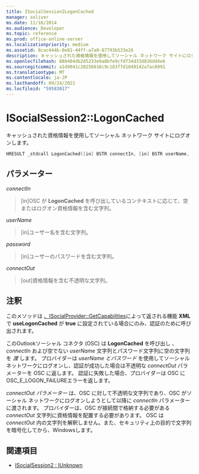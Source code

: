 ```yaml
---
title: ISocialSession2LogonCached
manager: soliver
ms.date: 11/16/2014
ms.audience: Developer
ms.topic: reference
ms.prod: office-online-server
ms.localizationpriority: medium
ms.assetid: 8cac444b-0e81-44ff-a7a0-87793b533e26
description: キャッシュされた資格情報を使用してソーシャル ネットワーク サイトにログオンします。
ms.openlocfilehash: 880484db2d5233e9a8bfe9cfd734d33d826dd4e6
ms.sourcegitcommit: a1d9041c20256616c9c183f7d1049142a7ac6991
ms.translationtype: MT
ms.contentlocale: ja-JP
ms.lasthandoff: 09/24/2021
ms.locfileid: "59583017"
---
```

# <a name="isocialsession2logoncached"></a>ISocialSession2::LogonCached

キャッシュされた資格情報を使用してソーシャル ネットワーク サイトにログオンします。
  
```cpp
HRESULT _stdcall LogonCached([in] BSTR connectIn, [in] BSTR userName, [in] BSTR password,  [out] BSTR connectOut);
```

## <a name="parameters"></a>パラメーター

_connectIn_
  
> [in]OSC が **LogonCached** を呼び出しているコンテキストに応じて、空またはログオン資格情報を含む文字列。
    
_userName_
  
> [in]ユーザー名を含む文字列。
    
_password_
  
> [in]ユーザーのパスワードを含む文字列。
    
_connectOut_
  
> [out]資格情報を含む不透明な文字列。
    
## <a name="remarks"></a>注釈

このメソッドは [、ISocialProvider::GetCapabilities](isocialprovider-getcapabilities.md)によって返される機能 **XML** で **useLogonCached** が **true** に設定されている場合にのみ、認証のために呼び出されます。
  
このOutlookソーシャル コネクタ (OSC) は **LogonCached** を呼び出し _、connectIn_ および空でない _userName_ 文字列とパスワード文字列に空の文字列を _渡_ します。 プロバイダーは  _userName_  _とパスワード_ を使用してソーシャル ネットワークにログオンし、認証が成功した場合は不透明な  _connectOut_ パラメーターを OSC に返します。 認証に失敗した場合、プロバイダーは OSC にOSC_E_LOGON_FAILUREエラーを返します。 
  
_connectOut パラメーター_ は、OSC に対して不透明な文字列であり、OSC がソーシャル ネットワークにログオンしようとして以降に _connectIn_ パラメーターに渡されます。 プロバイダーは、OSC が接続間で格納する必要がある  _connectOut_ 文字列に資格情報を配置する必要があります。 OSC は _connectOut_ 内の文字列を解釈しません。また、セキュリティ上の目的で文字列を暗号化してから、Windowsします。
  
## <a name="see-also"></a>関連項目

- [ISocialSession2 : IUnknown](isocialsession2iunknown.md)

